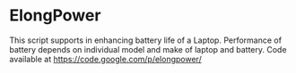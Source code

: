 # ElongPower
This script supports in enhancing battery life of a Laptop. Performance of battery depends on individual model and make of laptop and battery.
Code available at https://code.google.com/p/elongpower/
